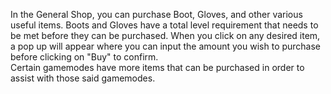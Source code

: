 In the General Shop, you can purchase Boot, Gloves, and other various useful items. Boots and Gloves have a total level requirement that needs to be met before they can be purchased. When you click on any desired item, a pop up will appear where you can input the amount you wish to purchase before clicking on "Buy" to confirm.
<br />
Certain gamemodes have more items that can be purchased in order to assist with those said gamemodes.